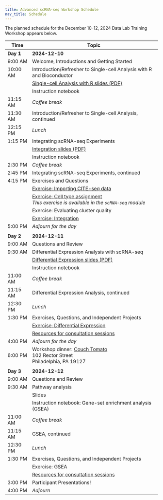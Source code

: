 ```yaml
---
title: Advanced scRNA-seq Workshop Schedule
nav_title: Schedule
---
```


The planned schedule for the December 10-12, 2024 Data Lab Training Workshop appears below.

| Time      | Topic
| --------- | -----------------------
| **Day 1** | **2024-12-10**
| 9:00 AM   | Welcome, Introductions and Getting Started
| 10:00 AM  | Introduction/Refresher to Single-cell Analysis with R and Bioconductor
|           | [	Single-cell Analysis with R slides (PDF) ](../slides/2024-12-10_scRNAseq-data-intro.pdf)
|           | Instruction notebook
| 11:15 AM  | *Coffee break*
| 11:30 AM  | Introduction/Refresher to Single-cell Analysis, continued
| 12:15 PM  | *Lunch*
| 1:15 PM   | Integrating scRNA-seq Experiments
|           | [Integration slides (PDF)](../slides/2024-12-10_integration.pdf)
|           | Instruction notebook
| 2:30 PM   | *Coffee break*
| 2:45 PM   | Integrating scRNA-seq Experiments, continued
| 4:15 PM   | Exercises and Questions
|           | [Exercise: Importing CITE-seq data](https://github.com/AlexsLemonade/training-modules/blob/{{site.release_tag}}/scRNA-seq-advanced/exercise_01-citeseq.Rmd)
|           | [Exercise: Cell type assignment](https://github.com/AlexsLemonade/training-modules/blob/{{site.release_tag}}/scRNA-seq/exercise_03-celltype.Rmd) <br> _This exercise is available in the `scRNA-seq` module_
|           | Exercise: Evaluating cluster quality
|           | [Exercise: Integration](https://github.com/AlexsLemonade/training-modules/blob/{{site.release_tag}}/scRNA-seq-advanced/exercise_02-integration.Rmd)
| 5:00 PM   | *Adjourn for the day*
|           |
| **Day 2** | **2024-12-11**
| 9:00 AM   | Questions and Review
| 9:30 AM   | Differential Expression Analysis with scRNA-seq
|           | [ Differential Expression slides (PDF) ](../slides/2024-12-11_differential-expression.pdf)
|           | Instruction notebook
| 11:00 AM  | *Coffee break*
| 11:15 AM  | Differential Expression Analysis, continued
| 12:30 PM  | *Lunch*
| 1:30 PM   | Exercises, Questions, and Independent Projects
|           | [Exercise: Differential Expression](https://github.com/AlexsLemonade/training-modules/blob/{{site.release_tag}}/scRNA-seq-advanced/exercise_03-diffexp.Rmd)
|           | [Resources for consultation sessions](./workshop-resources.md)
| 4:00 PM   | *Adjourn for the day*
| 6:00 PM   | Workshop dinner: [Couch Tomato](https://www.thetomatoshack.com/location/The-Couch-Tomato-Cafe-Manayunk/) <br> 102 Rector Street <br> Philadelphia, PA 19127
|           |
| **Day 3** | **2024-12-12**
| 9:00 AM   | Questions and Review
| 9:30 AM   | Pathway analysis
|           | Slides
|           | Instruction notebook: Gene-set enrichment analysis (GSEA)
| 11:00 AM  | *Coffee break*
| 11:15 AM  | GSEA, continued
| 12:30 PM  | *Lunch*
| 1:30 PM   | Exercises, Questions, and Independent Projects
|           | Exercise: GSEA
|           | [Resources for consultation sessions](./workshop-resources.md)
| 3:00 PM   | Participant Presentations!
| 4:00 PM   | *Adjourn*


